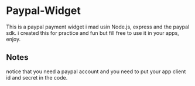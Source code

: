 # Paypal-Widget
This is a paypal payment widget i mad usin Node.js, express and the paypal sdk.
i created this for practice and fun but fill free to use it in your apps, enjoy.

## Notes
notice that you need a paypal account and you need to put your app
client id and secret in the code.
